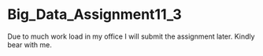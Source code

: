 # Big_Data_Assignment11_3
Due to much work load in my office I will submit the assignment later. Kindly bear with me.
